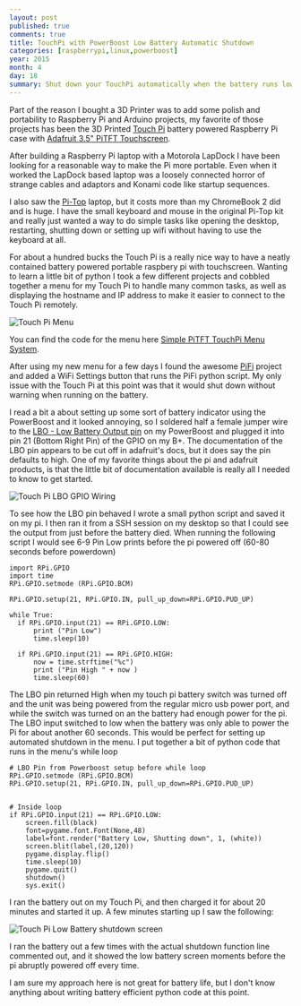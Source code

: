 ```yaml
---
layout: post
published: true
comments: true
title: TouchPi with PowerBoost Low Battery Automatic Shutdown
categories: [raspberrypi,linux,powerboost]
year: 2015
month: 4
day: 18
summary: Shut down your TouchPi automatically when the battery runs low.
---
```


Part of the reason I bought a 3D Printer was to add some polish and portability to Raspberry Pi and Arduino projects, my favorite of those projects has been the 3D Printed [Touch Pi](https://learn.adafruit.com/touch-pi-portable-raspberry-pi) battery powered Raspberry Pi case with [Adafruit 3.5" PiTFT Touchscreen](http://www.adafruit.com/products/2097).

After building a Raspberry Pi laptop with a Motorola LapDock I have been looking for a reasonable way to make the Pi more portable.  Even when it worked the LapDock based laptop was a loosely connected horror of strange cables and adaptors and Konami code like startup sequences.

I also saw the [Pi-Top](http://www.pi-top.com/product) laptop, but it costs more than my ChromeBook 2 did and is huge.  I have the small keyboard and mouse in the original Pi-Top kit and really just wanted a way to do simple tasks like opening the desktop, restarting, shutting down or setting up wifi without having to use the keyboard at all.

For about a hundred bucks the Touch Pi is a really nice way to have a neatly contained battery powered portable raspbery pi with touchscreen.  Wanting to learn a little bit of python I took a few different projects and cobbled together a menu for my Touch Pi to handle many common tasks, as well as displaying the hostname and IP address to make it easier to connect to the Touch Pi remotely.

<img alt="Touch Pi Menu" src="http://garthvh.com/assets/img/touchpi/menu_touchpi.jpg" class="img-responsive img-rounded" />

You can find the code for the menu here [Simple PiTFT TouchPi Menu System](https://github.com/garthvh/pitftmenu).

After using my new menu for a few days I found the awesome [PiFi](https://github.com/vicwomg/pifi.py) project and added a WiFi Settings button that runs the PiFi python script. My only issue with the Touch Pi at this point was that it would shut down without warning when running on the battery.

I read a bit a about setting up some sort of battery indicator using the PowerBoost and it looked annoying, so I soldered half a female jumper wire to the [LBO - Low Battery Output pin](https://learn.adafruit.com/adafruit-powerboost-500-plus-charger/pinouts) on my PowerBoost and plugged it into pin 21 (Bottom Right Pin) of the GPIO on my B+. The documentation of the LBO pin appears to be cut off in adafruit's docs, but it does say the pin defaults to high. One of my favorite things about the pi and adafruit products, is that the little bit of documentation available is really all I needed to know to get started.

<img alt="Touch Pi LBO GPIO Wiring" src="http://garthvh.com/assets/img/touchpi/menu_touchpi_3.jpg" class="img-responsive img-rounded" />

To see how the LBO pin behaved I wrote a small python script and saved it on my pi.  I then ran it from a SSH session on my desktop so that I could see the output from just before the battery died. When running the following script I would see 6-9 Pin Low prints before the pi powered off (60-80 seconds before powerdown)

    import RPi.GPIO
    import time
    RPi.GPIO.setmode (RPi.GPIO.BCM)

    RPi.GPIO.setup(21, RPi.GPIO.IN, pull_up_down=RPi.GPIO.PUD_UP)

    while True:
      if RPi.GPIO.input(21) == RPi.GPIO.LOW:
          print ("Pin Low")
          time.sleep(10)

      if RPi.GPIO.input(21) == RPi.GPIO.HIGH:
          now = time.strftime("%c")
          print ("Pin High " + now )
          time.sleep(60)

The LBO pin returned High when my touch pi battery switch was turned off and the unit was being powered from the regular micro usb power port, and while the switch was turned on an the battery had enough power for the pi.  The LBO input switched to low when the battery was only able to power the Pi for about another 60 seconds. This would be perfect for setting up automated shutdown in the menu. I put together a bit of python code that runs in the menu's while loop

    # LBO Pin from Powerboost setup before while loop
    RPi.GPIO.setmode (RPi.GPIO.BCM)
    RPi.GPIO.setup(21, RPi.GPIO.IN, pull_up_down=RPi.GPIO.PUD_UP)


    # Inside loop
    if RPi.GPIO.input(21) == RPi.GPIO.LOW:
        screen.fill(black)
        font=pygame.font.Font(None,48)
        label=font.render("Battery Low, Shutting down", 1, (white))
        screen.blit(label,(20,120))
        pygame.display.flip()
        time.sleep(10)
        pygame.quit()
        shutdown()
        sys.exit()

I ran the battery out on my Touch Pi, and then charged it for about 20 minutes and started it up. A few minutes starting up I saw the following:

![Touch Pi Low Battery shutdown screen](http://garthvh.com/assets/img/touchpi/menu_touchpi_4.jpg "Touch Pi Low Battery shutdown screen")

I ran the battery out a few times with the actual shutdown function line commented out, and it showed the low battery screen moments before the pi abruptly powered off every time.

I am sure my approach here is not great for battery life, but I don't know anything about writing battery efficient python code at this point.
